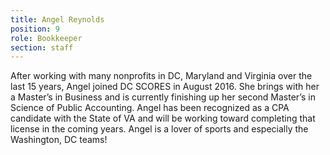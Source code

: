 ```yaml
---
title: Angel Reynolds
position: 9
role: Bookkeeper
section: staff
---
```


After working with many nonprofits in DC, Maryland and Virginia over the last 15 years, Angel joined DC SCORES in August 2016. She brings with her a Master’s in Business and is currently finishing up her second Master’s in Science of Public Accounting. Angel has been recognized as a CPA candidate with the State of VA and will be working toward completing that license in the coming years. Angel is a lover of sports and especially the Washington, DC teams!